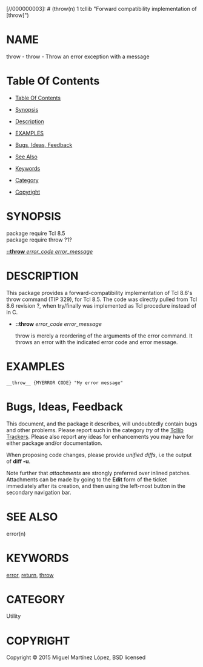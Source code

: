 
[//000000001]: # (throw - Forward compatibility implementation of [throw])
[//000000002]: # (Generated from file 'tcllib_throw.man' by tcllib/doctools with format 'markdown')
[//000000003]: # (throw(n) 1 tcllib "Forward compatibility implementation of [throw]")

# NAME

throw - throw - Throw an error exception with a message

# <a name='toc'></a>Table Of Contents

  -  [Table Of Contents](#toc)

  -  [Synopsis](#synopsis)

  -  [Description](#section1)

  -  [EXAMPLES](#section2)

  -  [Bugs, Ideas, Feedback](#section3)

  -  [See Also](#see-also)

  -  [Keywords](#keywords)

  -  [Category](#category)

  -  [Copyright](#copyright)

# <a name='synopsis'></a>SYNOPSIS

package require Tcl 8.5  
package require throw ?1?  

[__::throw__ *error_code* *error_message*](#1)  

# <a name='description'></a>DESCRIPTION

This package provides a forward-compatibility implementation of Tcl 8.6's throw
command (TIP 329), for Tcl 8.5. The code was directly pulled from Tcl 8.6
revision ?, when try/finally was implemented as Tcl procedure instead of in C.

  - <a name='1'></a>__::throw__ *error_code* *error_message*

    throw is merely a reordering of the arguments of the error command. It
    throws an error with the indicated error code and error message.

# <a name='section2'></a>EXAMPLES

    __throw__ {MYERROR CODE} "My error message"

# <a name='section3'></a>Bugs, Ideas, Feedback

This document, and the package it describes, will undoubtedly contain bugs and
other problems. Please report such in the category *try* of the [Tcllib
Trackers](http://core.tcl.tk/tcllib/reportlist). Please also report any ideas
for enhancements you may have for either package and/or documentation.

When proposing code changes, please provide *unified diffs*, i.e the output of
__diff -u__.

Note further that *attachments* are strongly preferred over inlined patches.
Attachments can be made by going to the __Edit__ form of the ticket immediately
after its creation, and then using the left-most button in the secondary
navigation bar.

# <a name='see-also'></a>SEE ALSO

error(n)

# <a name='keywords'></a>KEYWORDS

[error](../../../../index.md#error), [return](../../../../index.md#return),
[throw](../../../../index.md#throw)

# <a name='category'></a>CATEGORY

Utility

# <a name='copyright'></a>COPYRIGHT

Copyright &copy; 2015 Miguel Martínez López, BSD licensed
